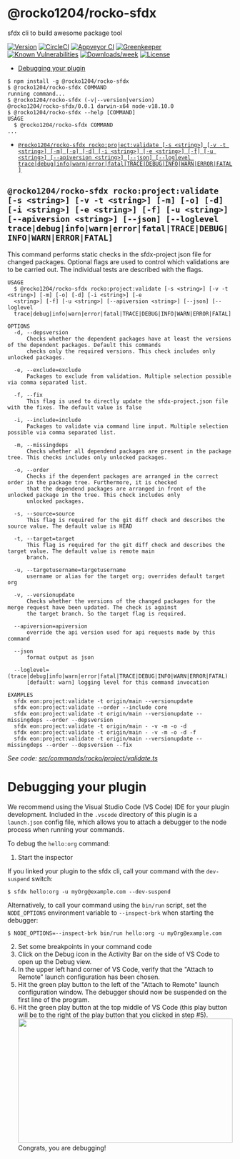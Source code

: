 @rocko1204/rocko-sfdx
=====================

sfdx cli to build awesome package tool

[![Version](https://img.shields.io/npm/v/@rocko1204/rocko-sfdx.svg)](https://npmjs.org/package/@rocko1204/rocko-sfdx)
[![CircleCI](https://circleci.com/gh/github/rocko-sfdx/tree/master.svg?style=shield)](https://circleci.com/gh/github/rocko-sfdx/tree/master)
[![Appveyor CI](https://ci.appveyor.com/api/projects/status/github/github/rocko-sfdx?branch=master&svg=true)](https://ci.appveyor.com/project/heroku/rocko-sfdx/branch/master)
[![Greenkeeper](https://badges.greenkeeper.io/github/rocko-sfdx.svg)](https://greenkeeper.io/)
[![Known Vulnerabilities](https://snyk.io/test/github/github/rocko-sfdx/badge.svg)](https://snyk.io/test/github/github/rocko-sfdx)
[![Downloads/week](https://img.shields.io/npm/dw/@rocko1204/rocko-sfdx.svg)](https://npmjs.org/package/@rocko1204/rocko-sfdx)
[![License](https://img.shields.io/npm/l/@rocko1204/rocko-sfdx.svg)](https://github.com/github/rocko-sfdx/blob/master/package.json)

<!-- toc -->
* [Debugging your plugin](#debugging-your-plugin)
<!-- tocstop -->
<!-- install -->
<!-- usage -->
```sh-session
$ npm install -g @rocko1204/rocko-sfdx
$ @rocko1204/rocko-sfdx COMMAND
running command...
$ @rocko1204/rocko-sfdx (-v|--version|version)
@rocko1204/rocko-sfdx/0.0.1 darwin-x64 node-v18.10.0
$ @rocko1204/rocko-sfdx --help [COMMAND]
USAGE
  $ @rocko1204/rocko-sfdx COMMAND
...
```
<!-- usagestop -->
<!-- commands -->
* [`@rocko1204/rocko-sfdx rocko:project:validate [-s <string>] [-v -t <string>] [-m] [-o] [-d] [-i <string>] [-e <string>] [-f] [-u <string>] [--apiversion <string>] [--json] [--loglevel trace|debug|info|warn|error|fatal|TRACE|DEBUG|INFO|WARN|ERROR|FATAL]`](#rocko1204rocko-sfdx-rockoprojectvalidate--s-string--v--t-string--m--o--d--i-string--e-string--f--u-string---apiversion-string---json---loglevel-tracedebuginfowarnerrorfataltracedebuginfowarnerrorfatal)

## `@rocko1204/rocko-sfdx rocko:project:validate [-s <string>] [-v -t <string>] [-m] [-o] [-d] [-i <string>] [-e <string>] [-f] [-u <string>] [--apiversion <string>] [--json] [--loglevel trace|debug|info|warn|error|fatal|TRACE|DEBUG|INFO|WARN|ERROR|FATAL]`

This command performs static checks in the sfdx-project json file for changed packages. Optional flags are used to control which validations are to be carried out. The individual tests are described with the flags.

```
USAGE
  $ @rocko1204/rocko-sfdx rocko:project:validate [-s <string>] [-v -t <string>] [-m] [-o] [-d] [-i <string>] [-e 
  <string>] [-f] [-u <string>] [--apiversion <string>] [--json] [--loglevel 
  trace|debug|info|warn|error|fatal|TRACE|DEBUG|INFO|WARN|ERROR|FATAL]

OPTIONS
  -d, --depsversion
      Checks whether the dependent packages have at least the versions of the dependent packages. Default this commands
      checks only the required versions. This check includes only unlocked packages.

  -e, --exclude=exclude
      Packages to exclude from validation. Multiple selection possible via comma separated list.

  -f, --fix
      This flag is used to directly update the sfdx-project.json file with the fixes. The default value is false

  -i, --include=include
      Packages to validate via command line input. Multiple selection possible via comma separated list.

  -m, --missingdeps
      Checks whether all dependend packages are present in the package tree. This checks includes only unlocked packages.

  -o, --order
      Checks if the dependent packages are arranged in the correct order in the package tree. Furthermore, it is checked
      that the dependend packages are arranged in front of the unlocked package in the tree. This check includes only
      unlocked packages.

  -s, --source=source
      This flag is required for the git diff check and describes the source value. The default value is HEAD

  -t, --target=target
      This flag is required for the git diff check and describes the target value. The default value is remote main
      branch.

  -u, --targetusername=targetusername
      username or alias for the target org; overrides default target org

  -v, --versionupdate
      Checks whether the versions of the changed packages for the merge request have been updated. The check is against
      the target branch. So the target flag is required.

  --apiversion=apiversion
      override the api version used for api requests made by this command

  --json
      format output as json

  --loglevel=(trace|debug|info|warn|error|fatal|TRACE|DEBUG|INFO|WARN|ERROR|FATAL)
      [default: warn] logging level for this command invocation

EXAMPLES
  sfdx eon:project:validate -t origin/main --versionupdate
  sfdx eon:project:validate --order --include core
  sfdx eon:project:validate -t origin/main --versionupdate --missingdeps --order --depsversion
  sfdx eon:project:validate -t origin/main - -v -m -o -d
  sfdx eon:project:validate -t origin/main - -v -m -o -d -f
  sfdx eon:project:validate -t origin/main --versionupdate --missingdeps --order --depsversion --fix
```

_See code: [src/commands/rocko/project/validate.ts](https://github.com/github/rocko-sfdx/blob/v0.0.1/src/commands/rocko/project/validate.ts)_
<!-- commandsstop -->
<!-- debugging-your-plugin -->
# Debugging your plugin
We recommend using the Visual Studio Code (VS Code) IDE for your plugin development. Included in the `.vscode` directory of this plugin is a `launch.json` config file, which allows you to attach a debugger to the node process when running your commands.

To debug the `hello:org` command: 
1. Start the inspector
  
If you linked your plugin to the sfdx cli, call your command with the `dev-suspend` switch: 
```sh-session
$ sfdx hello:org -u myOrg@example.com --dev-suspend
```
  
Alternatively, to call your command using the `bin/run` script, set the `NODE_OPTIONS` environment variable to `--inspect-brk` when starting the debugger:
```sh-session
$ NODE_OPTIONS=--inspect-brk bin/run hello:org -u myOrg@example.com
```

2. Set some breakpoints in your command code
3. Click on the Debug icon in the Activity Bar on the side of VS Code to open up the Debug view.
4. In the upper left hand corner of VS Code, verify that the "Attach to Remote" launch configuration has been chosen.
5. Hit the green play button to the left of the "Attach to Remote" launch configuration window. The debugger should now be suspended on the first line of the program. 
6. Hit the green play button at the top middle of VS Code (this play button will be to the right of the play button that you clicked in step #5).
<br><img src=".images/vscodeScreenshot.png" width="480" height="278"><br>
Congrats, you are debugging!
